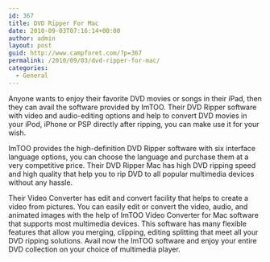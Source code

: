 ```yaml
---
id: 367
title: DVD Ripper For Mac
date: 2010-09-03T07:16:14+00:00
author: admin
layout: post
guid: http://www.campforet.com/?p=367
permalink: /2010/09/03/dvd-ripper-for-mac/
categories:
  - General
---
```

Anyone wants to enjoy their favorite DVD movies or songs in their iPad, then they can avail the software provided by ImTOO. Their DVD Ripper software with video and audio-editing options and help to convert DVD movies in your iPod, iPhone or PSP directly after ripping, you can make use it for your wish.

ImTOO provides the high-definition DVD Ripper software with six interface language options, you can choose the language and purchase them at a very competitive price. Their DVD Ripper Mac has high DVD ripping speed and high quality that help you to rip DVD to all popular multimedia devices without any hassle.

Their Video Converter has edit and convert facility that helps to create a video from pictures. You can easily edit or convert the video, audio, and animated images with the help of ImTOO Video Converter for Mac software that supports most multimedia devices. This software has many flexible features that allow you merging, clipping, editing splitting that meet all your DVD ripping solutions. Avail now the ImTOO software and enjoy your entire DVD collection on your choice of multimedia player.